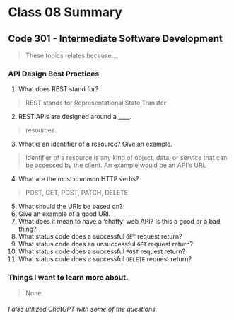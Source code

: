 # Class 08 Summary
## Code 301 - Intermediate Software Development

> These topics relates because...

### API Design Best Practices
1. What does REST stand for?
> REST stands for Representational State Transfer
2. REST APIs are designed around a ____.
> resources.
3. What is an identifier of a resource? Give an example.
> Identifier of a resource is any kind of object, data, or service that can be accessed by the client.
> An example would be an API's URL
4. What are the most common HTTP verbs?
> POST, GET, POST, PATCH, DELETE
5. What should the URIs be based on?
6. Give an example of a good URI.
7. What does it mean to have a ‘chatty’ web API? Is this a good or a bad thing?
8. What status code does a successful `GET` request return?
9. What status code does an unsuccessful `GET` request return?
10. What status code does a successful `POST` request return?
11. What status code does a successful `DELETE` request return?

### Things I want to learn more about.
> None.


###### I also utilized ChatGPT with some of the questions.